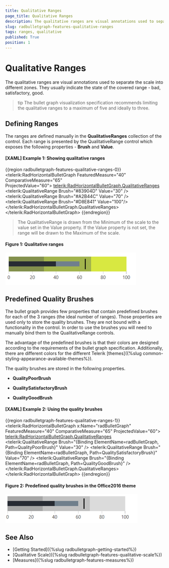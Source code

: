 ```yaml
---
title: Qualitative Ranges
page_title: Qualitative Ranges
description: The qualitative ranges are visual annotations used to separate the RadBulletGraph scale into different zones. They usually indicate the state of the covered range - bad, satisfactory, good. 
slug: radbulletgraph-features-qualitative-ranges
tags: ranges, qualitative
published: True
position: 1
---
```


# Qualitative Ranges

The qualitative ranges are visual annotations used to separate the scale into different zones. They usually indicate the state of the covered range - bad, satisfactory, good. 

>tip The bullet graph visualization specification recommends limiting the qualitative ranges to a maximum of five and ideally to three.

## Defining Ranges

The ranges are defined manually in the __QualitativeRanges__ collection of the control. Each range is presented by the QualitativeRange control which exposes the following properties - __Brush__ and __Value__.

#### __[XAML] Example 1: Showing qualitative ranges__
{{region radbulletgraph-features-qualitative-ranges-0}}
	<telerik:RadHorizontalBulletGraph FeaturedMeasure="40" 
									  ComparativeMeasure="65"                                           
									  ProjectedValue="60">
		<telerik:RadHorizontalBulletGraph.QualitativeRanges>
			<telerik:QualitativeRange Brush="#83904D" Value="30" />
			<telerik:QualitativeRange Brush="#A2B44C" Value="70" />
			<telerik:QualitativeRange Brush="#D8E841" Value="100"/>
		</telerik:RadHorizontalBulletGraph.QualitativeRanges>
	</telerik:RadHorizontalBulletGraph>
{{endregion}}

> The QualitativeRange is drawn from the Minimum of the scale to the value set in the Value property. If the Value property is not set, the range will be drawn to the Maximum of the scale.

#### Figure 1: Qualitative ranges
![radbulletgraph-features-qualitative-ranges-0.png](images/radbulletgraph-features-qualitative-ranges-0.png)

## Predefined Quality Brushes

The bullet graph provides few properties that contain predefined brushes for each of the 3 ranges (the ideal number of ranges). Those properties are used only to store the quality brushes. They are not bound with a functionality in the control. In order to use the brushes you will need to manually bind them to the QualitativeRange controls. 

The advantage of the predefined brushes is that their colors are designed according to the requirements of the bullet graph specification. Additionally, there are different colors for the different Telerik [themes]({%slug common-styling-appearance-available-themes%}).

The quality brushes are stored in the following properties.

* __QualityPoorBrush__

* __QualitySatisfactoryBrush__

* __QualityGoodBrush__

#### __[XAML] Example 2: Using the quality brushes__
{{region radbulletgraph-features-qualitative-ranges-1}}
	<telerik:RadHorizontalBulletGraph x:Name="radBulletGraph" 
									  FeaturedMeasure="40" 
									  ComparativeMeasure="65" 
									  ProjectedValue="60">
		<telerik:RadHorizontalBulletGraph.QualitativeRanges>
			<telerik:QualitativeRange Brush="{Binding ElementName=radBulletGraph, Path=QualityPoorBrush}" Value="30" />
			<telerik:QualitativeRange Brush="{Binding ElementName=radBulletGraph, Path=QualitySatisfactoryBrush}" Value="70" />
			<telerik:QualitativeRange Brush="{Binding ElementName=radBulletGraph, Path=QualityGoodBrush}" />
		</telerik:RadHorizontalBulletGraph.QualitativeRanges>
	</telerik:RadHorizontalBulletGraph>
{{endregion}}

#### Figure 2: Predefined quality brushes in the Office2016 theme
![radbulletgraph-features-qualitative-ranges-1.png](images/radbulletgraph-features-qualitative-ranges-1.png)

## See Also  
* [Getting Started]({%slug radbulletgraph-getting-started%})
* [Qualitative Scale]({%slug radbulletgraph-features-qualitative-scale%})
* [Measures]({%slug radbulletgraph-features-measures%})
